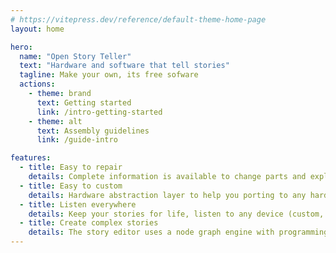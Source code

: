 ```yaml
---
# https://vitepress.dev/reference/default-theme-home-page
layout: home

hero:
  name: "Open Story Teller"
  text: "Hardware and software that tell stories"
  tagline: Make your own, its free sofware
  actions:
    - theme: brand
      text: Getting started
      link: /intro-getting-started
    - theme: alt
      text: Assembly guidelines
      link: /guide-intro

features:
  - title: Easy to repair
    details: Complete information is available to change parts and explain how it works
  - title: Easy to custom
    details: Hardware abstraction layer to help you porting to any hardware
  - title: Listen everywhere
    details: Keep your stories for life, listen to any device (custom, desktop, mobile, command line...)
  - title: Create complex stories
    details: The story editor uses a node graph engine with programming nodes
---
```


